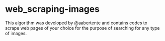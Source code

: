 # web_scraping-images
This algorithm was developed by @aabertente and contains codes to scrape web pages of your choice for the purpose of searching for any type of images.
